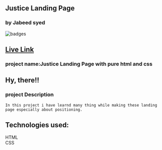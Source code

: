 ## Justice Landing Page
### by Jabeed syed

![badges](https://img.shields.io/badge/html%20css-justice-orange)

## [Live Link](https://strong-cocada-6bd036.netlify.app/)

### project name:Justice Landing Page with pure html and css
## Hy, there!!

### project Description
```
In this project i have learnd many thing while making these landing page especially about positioning. 
```
## Technologies used:<br>
HTML <br>
CSS
